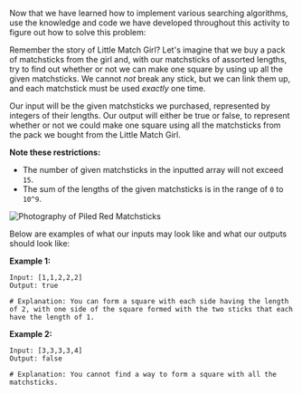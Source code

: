 <!--title={Matchsticks to Square}-->

<!--badges={10}-->

Now that we have learned how to implement various searching algorithms, use the knowledge and code we have developed throughout this activity to figure out how to solve this problem:

Remember the story of Little Match Girl? Let's imagine that we buy a pack of matchsticks from the girl and, with our matchsticks of assorted lengths, try to find out whether or not we can make one square by using up all the given matchsticks. We cannot *not* break any stick, but we can link them up, and each matchstick must be used *exactly* one time.

Our input will be the given matchsticks we purchased, represented by integers of their lengths. Our output will either be true or false, to represent whether or not we could make one square using all the matchsticks from the pack we bought from the Little Match Girl.

**Note these restrictions:**

- The number of given matchsticks in the inputted array will not exceed `15`.
- The sum of the lengths of the given matchsticks is in the range of `0` to `10^9`.

![Photography of Piled Red Matchsticks](https://images.pexels.com/photos/1243550/pexels-photo-1243550.jpeg?auto=compress&cs=tinysrgb&h=750&w=1260)

Below are examples of what our inputs may look like and what our outputs should look like: 

**Example 1:**

```
Input: [1,1,2,2,2]
Output: true

# Explanation: You can form a square with each side having the length of 2, with one side of the square formed with the two sticks that each have the length of 1.
```

**Example 2:**

```
Input: [3,3,3,3,4]
Output: false

# Explanation: You cannot find a way to form a square with all the matchsticks.
```

